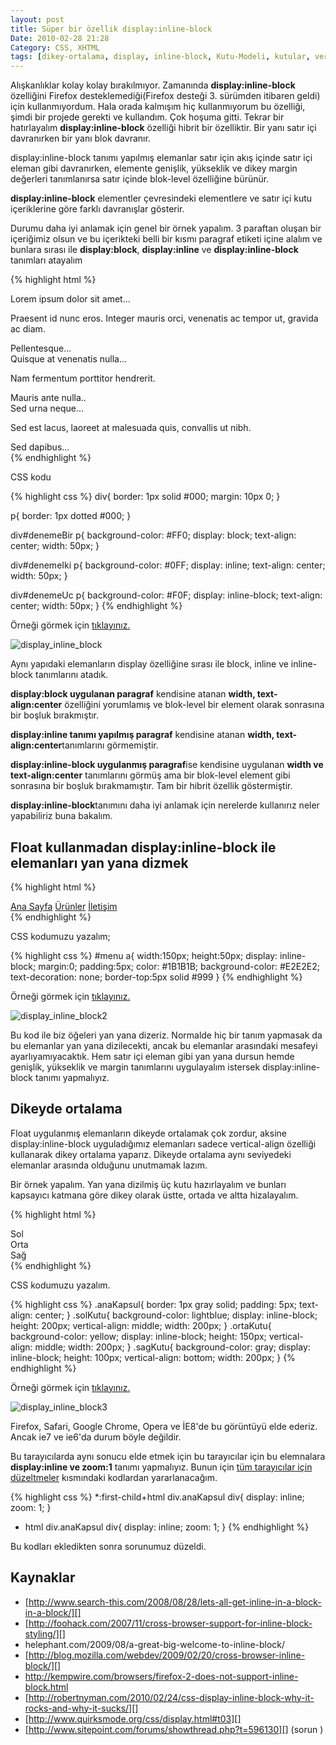 ```yaml
---
layout: post
title: Süper bir özellik display:inline-block
Date: 2010-02-28 21:28
Category: CSS, XHTML
tags: [dikey-ortalama, display, inline-block, Kutu-Modeli, kutular, vertical-align]
---
```


Alışkanlıklar kolay kolay bırakılmıyor. Zamanında
**display:inline-block** özelliğini Firefox desteklemediği(Firefox
desteği 3. sürümden itibaren geldi) için kullanmıyordum. Hala orada
kalmışım hiç kullanmıyorum bu özelliği, şimdi bir projede gerekti ve
kullandım. Çok hoşuma gitti. Tekrar bir hatırlayalım
**display:inline-block** özelliği hibrit bir özelliktir. Bir yanı satır
içi davranırken bir yanı blok davranır.

display:inline-block tanımı yapılmış elemanlar satır için akış içinde
satır içi eleman gibi davranırken, elemente genişlik, yükseklik ve dikey
margin değerleri tanımlanırsa satır içinde blok-level özelliğine
bürünür.

**display:inline-block** elementler çevresindeki elementlere ve satır
içi kutu içeriklerine göre farklı davranışlar gösterir.

Durumu daha iyi anlamak için genel bir örnek yapalım. 3 paraftan oluşan
bir içeriğimiz olsun ve bu içerikteki belli bir kısmı paragraf etiketi
içine alalım ve bunlara sırası ile **display:block**, **display:inline**
ve **display:inline-block** tanımları atayalım

{% highlight html %}
<div id="denemeBir"> Lorem ipsum dolor sit amet... <p>Praesent id nunc eros. Integer mauris orci, venenatis ac tempor ut, gravida ac diam. </p> Pellentesque...</div>
<div id="denemeIki">Quisque at venenatis nulla...<p>Nam fermentum porttitor hendrerit.</p> Mauris ante nulla..</div>
<div id="denemeUc"> Sed urna neque...<p>Sed est lacus, laoreet at malesuada quis, convallis ut nibh.</p> Sed dapibus...</div>
{% endhighlight %}

CSS kodu

{% highlight css %}
div{
	border: 1px solid #000;
	margin: 10px 0;
}

p{
	border: 1px dotted #000;
}

div#denemeBir p{
	background-color: #FF0;
	display: block;
	text-align: center;
	width: 50px;
}

div#denemeIki p{
	background-color: #0FF;
	display: inline;
	text-align: center;
	width: 50px;
}

div#denemeUc p{
	background-color: #F0F;
	display: inline-block;
	text-align: center;
	width: 50px;
}
{% endhighlight %}

Örneği görmek için [tıklayınız.][]

![][100]

Aynı yapıdaki elemanların display özelliğine sırası ile block, inline ve
inline-block tanımlarını atadık.

**display:block uygulanan paragraf** kendisine atanan **width,
text-align:center** özelliğini yorumlamış ve blok-level bir element
olarak sonrasına bir boşluk bırakmıştır.

**display:inline tanımı yapılmış paragraf** kendisine atanan **width,
text-align:center**tanımlarını görmemiştir.

**display:inline-block uygulanmış paragraf**ise kendisine uygulanan
**width ve text-align:center** tanımlarını görmüş ama bir blok-level
element gibi sonrasına bir boşluk bırakmamıştır. Tam bir hibrit özellik
göstermiştir.

**display:inline-block**tanımını daha iyi anlamak için nerelerde
kullanırız neler yapabiliriz buna bakalım.

## Float kullanmadan display:inline-block ile elemanları yan yana dizmek

{% highlight html %}
<div id="menu">
	<a href="">Ana Sayfa</a>
	<a href="">Ürünler</a>
	<a href="">İletişim</a>
</div>
{% endhighlight %}

CSS kodumuzu yazalım;

{% highlight css %}
#menu a{
  width:150px;
  height:50px;
  display: inline-block;
  margin:0;
  padding:5px;
  color: #1B1B1B;
  background-color: #E2E2E2;
  text-decoration: none;
  border-top:5px solid #999
}
{% endhighlight %}

Örneği görmek için [tıklayınız.][1]

![][2]

Bu kod ile biz öğeleri yan yana dizeriz. Normalde hiç bir tanım yapmasak
da bu elemanlar yan yana dizilecekti, ancak bu elemanlar arasındaki
mesafeyi ayarlıyamıyacaktık. Hem satır içi eleman gibi yan yana dursun
hemde genişlik, yükseklik ve margin tanımlarını uygulayalım istersek
display:inline-block tanımı yapmalıyız.

## Dikeyde ortalama

Float uygulanmış elemanların dikeyde ortalamak çok zordur, aksine
display:inline-block uyguladığımız elemanları sadece vertical-align
özelliği kullanarak dikey ortalama yaparız. Dikeyde ortalama aynı
seviyedeki elemanlar arasında olduğunu unutmamak lazım.

Bir örnek yapalım. Yan yana dizilmiş üç kutu hazırlayalım ve bunları
kapsayıcı katmana göre dikey olarak üstte, ortada ve altta hizalayalım.

{% highlight html %}
<div class="anaKapsul">
    <div class="solKutu">Sol</div>
    <div class="ortaKutu">Orta</div>
    <div class="sagKutu">Sağ</div>
</div>
{% endhighlight %}

CSS kodumuzu yazalım.

{% highlight css %}
.anaKapsul{
	border: 1px gray solid;
	padding: 5px;
	text-align: center;
}
.solKutu{
	background-color: lightblue;
	display: inline-block;
	height: 200px;
	vertical-align: middle;
	width: 200px;
}
.ortaKutu{
	background-color: yellow;
	display: inline-block;
	height: 150px;
	vertical-align: middle;
	width: 200px;
}
.sagKutu{
	background-color: gray;
	display: inline-block;
	height: 100px;
	vertical-align: bottom;
	width: 200px;
}
{% endhighlight %}

Örneği görmek için [tıklayınız.][3]

![][4]

Firefox, Safari, Google Chrome, Opera ve İE8'de bu görüntüyü elde
ederiz. Ancak ie7 ve ie6'da durum böyle değildir.

Bu tarayıcılarda aynı sonucu elde etmek için bu tarayıcılar için bu
elemnalara **display:inline ve zoom:1** tanımı yapmalıyız. Bunun için
[tüm tarayıcılar için düzeltmeler][] kısmındaki kodlardan
yararlanacağım.

{% highlight css %}
*:first-child+html div.anaKapsul div{
	display: inline;
	zoom: 1;
}
* html div.anaKapsul div{
	display: inline;
	zoom: 1;
}
{% endhighlight %}

Bu kodları ekledikten sonra sorunumuz düzeldi.

## Kaynaklar

-   [http://www.search-this.com/2008/08/28/lets-all-get-inline-in-a-block-in-a-block/][]
-   [http://foohack.com/2007/11/cross-browser-support-for-inline-block-styling/][]
-   helephant.com/2009/08/a-great-big-welcome-to-inline-block/
-   [http://blog.mozilla.com/webdev/2009/02/20/cross-browser-inline-block/][]
-   http://kempwire.com/browsers/firefox-2-does-not-support-inline-block.html
-   [http://robertnyman.com/2010/02/24/css-display-inline-block-why-it-rocks-and-why-it-sucks/][]
-   [http://www.quirksmode.org/css/display.html#t03][]
-   [http://www.sitepoint.com/forums/showthread.php?t=596130][] (sorun )

  [tıklayınız.]: /dokumanlar/display_inline_block.html
  [100]: /images/display_inline_block.jpg
    "display_inline_block"
  [1]: /dokumanlar/display_inline_block2.html
  [2]: /images/display_inline_block2.gif
    "display_inline_block2"
  [3]: /dokumanlar/display_inline_block3.html
  [4]: /images/display_inline_block3.gif
    "display_inline_block3"
  [tüm tarayıcılar için düzeltmeler]: http://fatihhayrioglu.com/tum-tarayicilar-icin-css-duzeltmelerihack/
  [http://www.search-this.com/2008/08/28/lets-all-get-inline-in-a-block-in-a-block/]: http://www.search-this.com/2008/08/28/lets-all-get-inline-in-a-block-in-a-block/
  [http://foohack.com/2007/11/cross-browser-support-for-inline-block-styling/]: http://foohack.com/2007/11/cross-browser-support-for-inline-block-styling/
  [http://blog.mozilla.com/webdev/2009/02/20/cross-browser-inline-block/]: http://blog.mozilla.com/webdev/2009/02/20/cross-browser-inline-block/
  [http://robertnyman.com/2010/02/24/css-display-inline-block-why-it-rocks-and-why-it-sucks/]: http://robertnyman.com/2010/02/24/css-display-inline-block-why-it-rocks-and-why-it-sucks/
  [http://www.quirksmode.org/css/display.html#t03]: http://www.quirksmode.org/css/display.html#t03
  [http://www.sitepoint.com/forums/showthread.php?t=596130]: http://www.sitepoint.com/forums/showthread.php?t=596130

